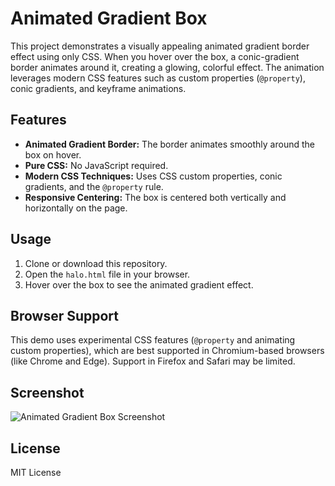 # Animated Gradient Box

This project demonstrates a visually appealing animated gradient border effect using only CSS. When you hover over the box, a conic-gradient border animates around it, creating a glowing, colorful effect. The animation leverages modern CSS features such as custom properties (`@property`), conic gradients, and keyframe animations.

## Features

- **Animated Gradient Border:** The border animates smoothly around the box on hover.
- **Pure CSS:** No JavaScript required.
- **Modern CSS Techniques:** Uses CSS custom properties, conic gradients, and the `@property` rule.
- **Responsive Centering:** The box is centered both vertically and horizontally on the page.

## Usage

1. Clone or download this repository.
2. Open the `halo.html` file in your browser.
3. Hover over the box to see the animated gradient effect.

## Browser Support

This demo uses experimental CSS features (`@property` and animating custom properties), which are best supported in Chromium-based browsers (like Chrome and Edge). Support in Firefox and Safari may be limited.

## Screenshot

![Animated Gradient Box Screenshot](screenshot.png)

## License

MIT License
